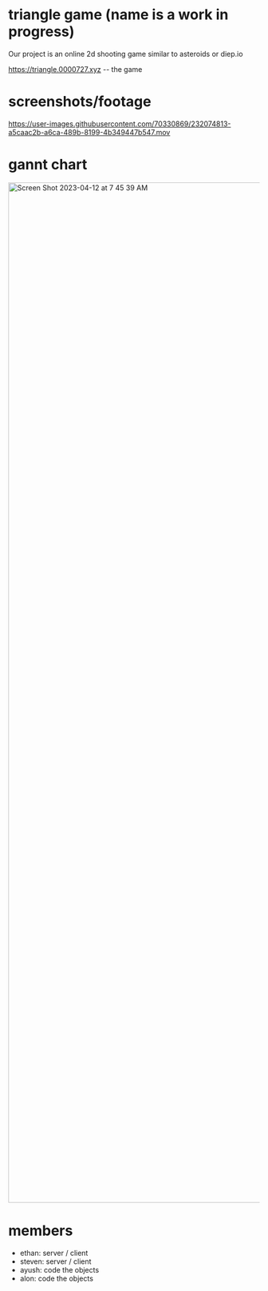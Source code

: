 # triangle game (name is a work in progress)
Our project is an online 2d shooting game similar to asteroids or diep.io

https://triangle.0000727.xyz -- the game

# screenshots/footage
https://user-images.githubusercontent.com/70330869/232074813-a5caac2b-a6ca-489b-8199-4b349447b547.mov

# gannt chart
<img width="2042" alt="Screen Shot 2023-04-12 at 7 45 39 AM" src="https://user-images.githubusercontent.com/70330869/231477489-95caf344-32c2-41c6-8214-0232660a527a.png">

# members
- ethan: server / client
- steven: server / client
- ayush: code the objects
- alon: code the objects
